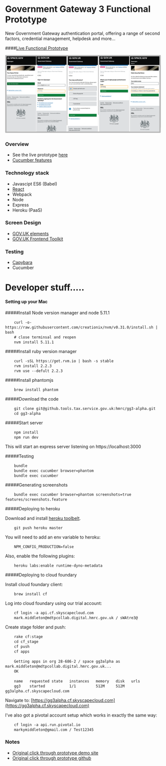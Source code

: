 # Government Gateway 3 Functional Prototype

New Government Gateway authentication portal, offering a range of second factors,
 credential management, helpdesk and more... 
 
####[Live Functional Prototype](https://gg3alpha.herokuapp.com)
 
 ![](./docs/images/sign_in_journey.png)

### Overview 

* See the live prototype [here](https://gg3alpha.herokuapp.com)
* [Cucumber features](./features)
 

### Technology stack
* Javascipt ES6 (Babel)
* [React](https://facebook.github.io/react/)
* Webpack
* Node
* Express
* Heroku (PaaS)

### Screen Design
* [GOV.UK elements](http://govuk-elements.herokuapp.com/)
* [GOV.UK Frontend Toolkit](https://github.com/alphagov/govuk_frontend_toolkit)

### Testing
* [Capybara](https://github.com/jnicklas/capybara)
* Cucumber




# Developer stuff.....



#### Setting up your Mac

#####Install Node version manager and node 5.11.1

```
    curl -o- https://raw.githubusercontent.com/creationix/nvm/v0.31.0/install.sh | bash
    # close terminsal and reopen
    nvm install 5.11.1
```

#####Install ruby version manager
```
    curl -sSL https://get.rvm.io | bash -s stable
    rvm install 2.2.3
    rvm use --defult 2.2.3
```

#####Install phantomjs
```
    brew install phantom
```

#####Download the code
```
    git clone git@github.tools.tax.service.gov.uk:hmrc/gg3-alpha.git
    cd gg3-alpha
```


#####Start server

```
    npm install
    npm run dev
```
This will start an express server listening on https://localhost:3000

#####Testing

```
    bundle
    bundle exec cucumber browser=phantom
    bundle exec cucumber
```


#####Generating screenshots
```
    bundle exec cucumber browser=phantom screenshots=true features/screenshots.feature 
```


#####Deploying to heroku

Download and install [heroku toolbelt](https://toolbelt.heroku.com/).  

```
    git push heroku master
```

You will need to add an env variable to heroku:
```
    NPM_CONFIG_PRODUCTION=false
```

Also, enable the following plugins:
```
    heroku labs:enable runtime-dyno-metadata
```


#####Deploying to cloud foundary

Install cloud foundary client:
```
    brew install cf
```

Log into cloud foundary using our trial account:

```
    cf login -a api.cf.skyscapecloud.com
    mark.middleton@mdtpcollab.digital.hmrc.gov.uk / sWAtre3@
```

Create stage folder and push:
```
    rake cf:stage
    cd cf_stage
    cf push
    cf apps
    
    Getting apps in org 28-686-2 / space gg3alpha as mark.middleton@mdtpcollab.digital.hmrc.gov.uk...
    OK
    
    name   requested state   instances   memory   disk   urls
    gg3    started           1/1         512M     512M   gg3alpha.cf.skyscapecloud.com    
```

Navigate to:  [https://gg3alpha.cf.skyscapecloud.com](https://gg3alpha.cf.skyscapecloud.com)


I've also got a pivotal account setup which works in exactly the same way:
 
```
    cf login -a api.run.pivotal.io
    markymiddleton@gmail.com / Test12345
```


### Notes

* [Original click through prototype demo site](https://gg3prototype.herokuapp.com)
* [Original click through prototype github](https://github.tools.tax.service.gov.uk/HMRC/gg3-prototype)




